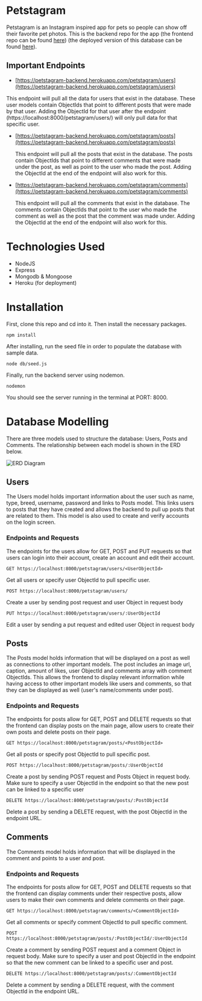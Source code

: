 # Petstagram

Petstagram is an Instagram inspired app for pets so people can show off their favorite pet photos. This is the backend repo for the app (the frontend repo can be found [here](https://github.com/cjeong1021/Mern-project-frontend)) (the deployed version of this database can be found [here](https://petstagram-backend.herokuapp.com/)).

## Important Endpoints

- [https://petstagram-backend.herokuapp.com/petstagram/users](https://petstagram-backend.herokuapp.com/petstagram/users)

This endpoint will pull all the data for users that exist in the database. These user models contain ObjectIds that point to different posts that were made by that user. Adding the ObjectId for that user after the endpoint (https://localhost:8000/petstagram/users/<INSERT ID HERE>) will only pull data for that specific user.

- [https://petstagram-backend.herokuapp.com/petstagram/posts](https://petstagram-backend.herokuapp.com/petstagram/posts)
  
  This endpoint will pull all the posts that exist in the database. The posts contain ObjectIds that point to different comments that were made under the post, as well as point to the user who made the post. Adding the ObjectId at the end of the endpoint will also work for this.
  
- [https://petstagram-backend.herokuapp.com/petstagram/comments](https://petstagram-backend.herokuapp.com/petstagram/comments)
  
  This endpoint will pull all the comments that exist in the database. The comments contain ObjectIds that point to the user who made the comment as well as the post that the comment was made under. Adding the ObjectId at the end of the endpoint will also work for this.

# Technologies Used

- NodeJS
- Express
- Mongodb & Mongoose
- Heroku (for deployment)

# Installation

First, clone this repo and cd into it. Then install the necessary packages.

```
npm install
```

After installing, run the seed file in order to populate the database with sample data.

```
node db/seed.js
```

Finally, run the backend server using nodemon.

```
nodemon
```

You should see the server running in the terminal at PORT: 8000.

# Database Modelling

There are three models used to structure the database: Users, Posts and Comments. The relationship between each model is shown in the ERD below.


![ERD Diagram](https://user-images.githubusercontent.com/14892355/176747962-b0914427-d362-4fe4-88d0-038933f8ff82.jpeg)

## Users

The Users model holds important information about the user such as name, type, breed, username, password and links to Posts model. This links users to posts that they have created and allows the backend to pull up posts that are related to them. This model is also used to create and verify accounts on the login screen.

### Endpoints and Requests

The endpoints for the users allow for GET, POST and PUT requests so that users can login into their account, create an account and edit their account. 
  
  ```
  GET https://localhost:8000/petstagram/users/<UserObjectId>
  ```
  
  Get all users or specify user ObjectId to pull specific user.
  
  ```
  POST https://localhost:8000/petstagram/users/
  ```
  
  Create a user by sending post request and user Object in request body
  ```
  PUT https://localhost:8000/petstagram/users/:UserObjectId
  ```
  
  Edit a user by sending a put request and edited user Object in request body

## Posts
  
The Posts model holds information that will be displayed on a post as well as connections to other important models. The post includes an image url, caption, amount of likes, user ObjectId and comments array with comment ObjectIds. This allows the frontend to display relevant information while having access to other important models like users and comments, so that they can be displayed as well (user's name/comments under post).
  
### Endpoints and Requests
  
  The endpoints for posts allow for GET, POST and DELETE requests so that the frontend can display posts on the main page, allow users to create their own posts and delete posts on their page.
  
  ```
  GET https://localhost:8000/petstagram/posts/<PostObjectId>
  ```
  
  Get all posts or specify post ObjectId to pull specific post.
  
  ```
  POST https://localhost:8000/petstagram/posts/:UserObjectId
  ```
  
  Create a post by sending POST request and Posts Object in request body. Make sure to specify a user ObjectId in the endpoint so that the new post can be linked to a specific user
  
  ```
  DELETE https://localhost:8000/petstagram/posts/:PostObjectId
  ```
  
  Delete a post by sending a DELETE request, with the post ObjectId in the endpoint URL.
  
## Comments
  
The Comments model holds information that will be displayed in the comment and points to a user and post. 
  
### Endpoints and Requests
  
The endpoints for posts allow for GET, POST and DELETE requests so that the frontend can display comments under their respective posts, allow users to make their own comments and delete comments on their page.

  ```
GET https://localhost:8000/petstagram/comments/<CommentObjectId>
  ```
  
  Get all comments or specify comment ObjectId to pull specific comment.
  
  ```
  POST https://localhost:8000/petstagram/posts/:PostObjectId/:UserObjectId
  ```
  Create a comment by sending POST request and a comment Object in request body. Make sure to specify a user and post ObjectId in the endpoint so that the new comment can be linked to a specific user and post.
  
  ```
  DELETE https://localhost:8000/petstagram/posts/:CommentObjectId
  ```
  
  Delete a comment by sending a DELETE request, with the comment ObjectId in the endpoint URL.
